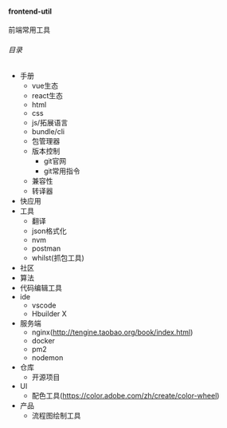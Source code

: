 #### frontend-util
前端常用工具
###### 目录
- 手册
  - vue生态
  - react生态
  - html
  - css
  - js/拓展语言
  - bundle/cli
  - 包管理器
  - 版本控制
    - git官网
    - git常用指令
  - 兼容性
  - 转译器
- 快应用
- 工具
  - 翻译
  - json格式化
  - nvm
  - postman
  - whilst(抓包工具)
- 社区
- 算法
- 代码编辑工具
- ide
  - vscode
  - Hbuilder X
- 服务端
  - nginx(http://tengine.taobao.org/book/index.html)
  - docker
  - pm2
  - nodemon
- 仓库
  - 开源项目
- UI
  - 配色工具(https://color.adobe.com/zh/create/color-wheel)
- 产品
  - 流程图绘制工具
